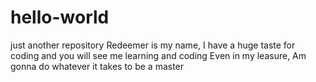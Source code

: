 # hello-world
just another repository
Redeemer is my name, I have a huge taste for coding and you will see me learning and coding
Even in my leasure, Am gonna do whatever it takes to be a master
